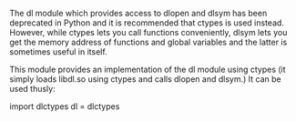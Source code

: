 The dl module which provides access to dlopen and dlsym has been deprecated in Python and it is recommended
that ctypes is used instead. However, while ctypes lets you call functions conveniently, dlsym lets you get the memory
address of functions and global variables and the latter is sometimes useful in itself.

This module provides an implementation of the dl module using ctypes (it simply loads libdl.so using ctypes
and calls dlopen and dlsym.) It can be used thusly:

import dlctypes
dl = dlctypes
